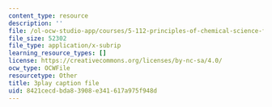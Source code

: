 ```yaml
---
content_type: resource
description: ''
file: /ol-ocw-studio-app/courses/5-112-principles-of-chemical-science-fall-2005/8421cecdbda83908e341617a975f948d_KUVB9S0QX-I.srt
file_size: 52302
file_type: application/x-subrip
learning_resource_types: []
license: https://creativecommons.org/licenses/by-nc-sa/4.0/
ocw_type: OCWFile
resourcetype: Other
title: 3play caption file
uid: 8421cecd-bda8-3908-e341-617a975f948d
---
```

